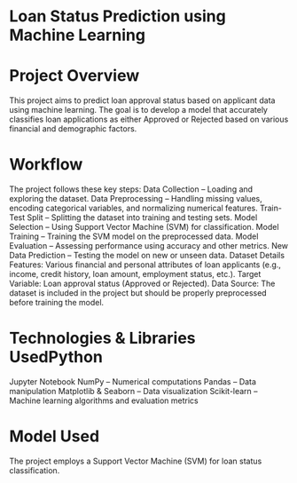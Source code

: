 # Loan Status Prediction using Machine Learning
# Project Overview
This project aims to predict loan approval status based on applicant data using machine learning. The goal is to develop a model that accurately classifies loan applications as either Approved or Rejected based on various financial and demographic factors.

# Workflow
The project follows these key steps:
Data Collection – Loading and exploring the dataset.
Data Preprocessing – Handling missing values, encoding categorical variables, and normalizing numerical features.
Train-Test Split – Splitting the dataset into training and testing sets.
Model Selection – Using Support Vector Machine (SVM) for classification.
Model Training – Training the SVM model on the preprocessed data.
Model Evaluation – Assessing performance using accuracy and other metrics.
New Data Prediction – Testing the model on new or unseen data.
Dataset Details Features: Various financial and personal attributes of loan applicants (e.g., income, credit history, loan amount, employment status, etc.).
Target Variable: Loan approval status (Approved or Rejected).
Data Source: The dataset is included in the project but should be properly preprocessed before training the model.

# Technologies & Libraries UsedPython
Jupyter Notebook
NumPy – Numerical computations
Pandas – Data manipulation
Matplotlib & Seaborn – Data visualization
Scikit-learn – Machine learning algorithms and evaluation metrics

# Model Used
The project employs a Support Vector Machine (SVM) for loan status classification.
